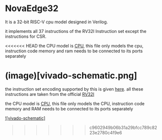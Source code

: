 # NovaEdge32

It is a 32-bit RISC-V cpu model designed in Verilog.

it implements all 37 instructions of the RV32I Instruction set except the instructions for CSR.

<<<<<<< HEAD
the CPU model is [CPU](/verilog/RISCV_CPU32.v), this file only models the cpu, instruction code memory and ram needs to be connected to its ports separately

(image)[vivado-schematic.png]
=======
the instruction set encoding supported by this is given [here](/instruction_set_encoding.s). all these instructions are taken from the official [RV32I](https://msyksphinz-self.github.io/riscv-isadoc/html/rvi.html)

the CPU model is [CPU](/verilog/RISCV_CPU32.v), this file only models the CPU, instruction code memory and RAM needs to be connected to its ports separately

[![vivado-schematic]](vivado-schematic.png)
>>>>>>> c9602949b06b31a29bfcc789c8223e2780c4f9e6
